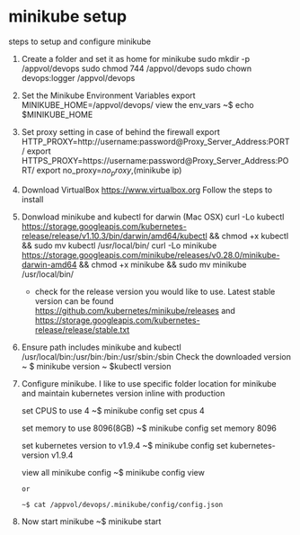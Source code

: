# minikube setup
steps to setup and configure minikube

1.	Create a folder and set it as home for minikube
	sudo mkdir -p /appvol/devops
	sudo chmod 744 /appvol/devops
	sudo chown devops:logger /appvol/devops

2.  Set the Minikube Environment Variables
	export MINIKUBE_HOME=/appvol/devops/
	view the env_vars
	~$ echo $MINIKUBE_HOME

3.  Set proxy setting in case of behind the firewall
	export HTTP_PROXY=http://username:password@Proxy_Server_Address:PORT/
	export HTTPS_PROXY=https://username:password@Proxy_Server_Address:PORT/
	export no_proxy=$no_proxy,$(minikube ip)

4.  Download VirtualBox https://www.virtualbox.org
	Follow the steps to install 

5.  Donwload minikube and kubectl for darwin (Mac OSX)
	curl -Lo kubectl https://storage.googleapis.com/kubernetes-release/release/v1.10.3/bin/darwin/amd64/kubectl && chmod +x kubectl && sudo mv kubectl /usr/local/bin/
	curl -Lo minikube https://storage.googleapis.com/minikube/releases/v0.28.0/minikube-darwin-amd64 && chmod +x minikube && sudo mv minikube /usr/local/bin/
	* check for the release version you would like to use. Latest stable version can be found https://github.com/kubernetes/minikube/releases and https://storage.googleapis.com/kubernetes-release/release/stable.txt

6.  Ensure path includes minikube and kubectl
	/usr/local/bin:/usr/bin:/bin:/usr/sbin:/sbin
	Check the downloaded version 
		~ $ minikube version
		~ $kubectl version

7.  Configure minikube. I like to use specific folder location for minikube and maintain kubernetes version inline with production

	set CPUS to use 4
		~$ minikube config set cpus 4

	set memory to use 8096(8GB)
		~$ minikube config set memory 8096

	set kubernetes version to v1.9.4
		~$ minikube config set kubernetes-version v1.9.4

	view all minikube config
		~$ minikube config view

		or

		~$ cat /appvol/devops/.minikube/config/config.json

8.  Now start minikube
		~$ minikube start